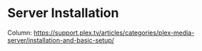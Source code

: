 # Server Installation

Column: https://support.plex.tv/articles/categories/plex-media-server/installation-and-basic-setup/